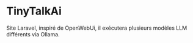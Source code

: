 # TinyTalkAi
Site Laravel, inspiré de OpenWebUi, il exécutera plusieurs modèles LLM différents via Ollama.
